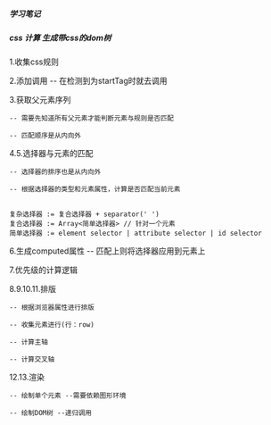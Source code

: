 ##### 学习笔记

##### css 计算 生成带css的dom树

1.收集css规则

2.添加调用 -- 在检测到为startTag时就去调用

3.获取父元素序列 

    -- 需要先知道所有父元素才能判断元素与规则是否匹配

    -- 匹配顺序是从内向外

4.5.选择器与元素的匹配

    -- 选择器的排序也是从内向外

    -- 根据选择器的类型和元素属性，计算是否匹配当前元素
    

    复杂选择器 := 复合选择器 + separator(' ')
    复合选择器 := Array<简单选择器> // 针对一个元素
    简单选择器 := element selector | attribute selector | id selector

6.生成computed属性 -- 匹配上则将选择器应用到元素上

7.优先级的计算逻辑

8.9.10.11.排版

    -- 根据浏览器属性进行排版

    -- 收集元素进行(行：row)

    -- 计算主轴

    -- 计算交叉轴

12.13.渲染

    -- 绘制单个元素 --需要依赖图形环境
    
    -- 绘制DOM树 --递归调用